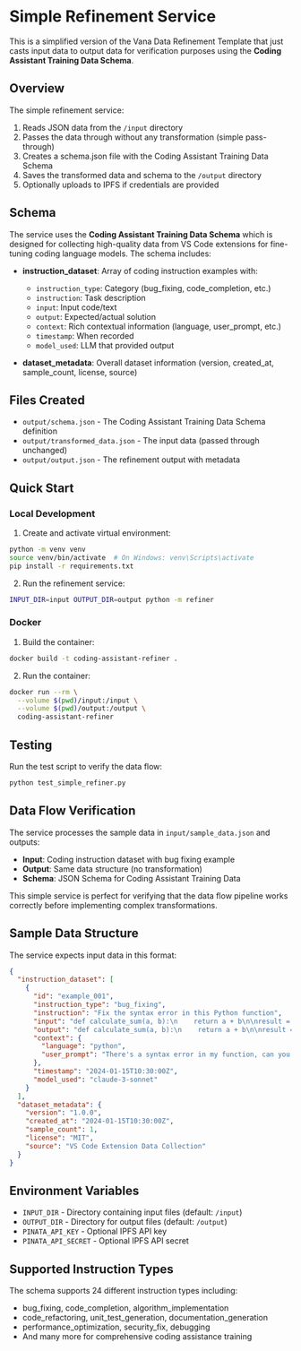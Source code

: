 # Simple Refinement Service

This is a simplified version of the Vana Data Refinement Template that just casts input data to output data for verification purposes using the **Coding Assistant Training Data Schema**.

## Overview

The simple refinement service:
1. Reads JSON data from the `/input` directory
2. Passes the data through without any transformation (simple pass-through)
3. Creates a schema.json file with the Coding Assistant Training Data Schema
4. Saves the transformed data and schema to the `/output` directory
5. Optionally uploads to IPFS if credentials are provided

## Schema

The service uses the **Coding Assistant Training Data Schema** which is designed for collecting high-quality data from VS Code extensions for fine-tuning coding language models. The schema includes:

- **instruction_dataset**: Array of coding instruction examples with:
  - `instruction_type`: Category (bug_fixing, code_completion, etc.)
  - `instruction`: Task description
  - `input`: Input code/text
  - `output`: Expected/actual solution
  - `context`: Rich contextual information (language, user_prompt, etc.)
  - `timestamp`: When recorded
  - `model_used`: LLM that provided output

- **dataset_metadata**: Overall dataset information (version, created_at, sample_count, license, source)

## Files Created

- `output/schema.json` - The Coding Assistant Training Data Schema definition
- `output/transformed_data.json` - The input data (passed through unchanged)
- `output/output.json` - The refinement output with metadata

## Quick Start

### Local Development

1. Create and activate virtual environment:
```bash
python -m venv venv
source venv/bin/activate  # On Windows: venv\Scripts\activate
pip install -r requirements.txt
```

2. Run the refinement service:
```bash
INPUT_DIR=input OUTPUT_DIR=output python -m refiner
```

### Docker

1. Build the container:
```bash
docker build -t coding-assistant-refiner .
```

2. Run the container:
```bash
docker run --rm \
  --volume $(pwd)/input:/input \
  --volume $(pwd)/output:/output \
  coding-assistant-refiner
```

## Testing

Run the test script to verify the data flow:
```bash
python test_simple_refiner.py
```

## Data Flow Verification

The service processes the sample data in `input/sample_data.json` and outputs:
- **Input**: Coding instruction dataset with bug fixing example
- **Output**: Same data structure (no transformation)
- **Schema**: JSON Schema for Coding Assistant Training Data

This simple service is perfect for verifying that the data flow pipeline works correctly before implementing complex transformations.

## Sample Data Structure

The service expects input data in this format:
```json
{
  "instruction_dataset": [
    {
      "id": "example_001",
      "instruction_type": "bug_fixing",
      "instruction": "Fix the syntax error in this Python function",
      "input": "def calculate_sum(a, b):\n    return a + b\n\nresult = calculate_sum(5, 3\nprint(result)",
      "output": "def calculate_sum(a, b):\n    return a + b\n\nresult = calculate_sum(5, 3)\nprint(result)",
      "context": {
        "language": "python",
        "user_prompt": "There's a syntax error in my function, can you help me fix it?"
      },
      "timestamp": "2024-01-15T10:30:00Z",
      "model_used": "claude-3-sonnet"
    }
  ],
  "dataset_metadata": {
    "version": "1.0.0",
    "created_at": "2024-01-15T10:30:00Z",
    "sample_count": 1,
    "license": "MIT",
    "source": "VS Code Extension Data Collection"
  }
}
```

## Environment Variables

- `INPUT_DIR` - Directory containing input files (default: `/input`)
- `OUTPUT_DIR` - Directory for output files (default: `/output`)
- `PINATA_API_KEY` - Optional IPFS API key
- `PINATA_API_SECRET` - Optional IPFS API secret

## Supported Instruction Types

The schema supports 24 different instruction types including:
- bug_fixing, code_completion, algorithm_implementation
- code_refactoring, unit_test_generation, documentation_generation
- performance_optimization, security_fix, debugging
- And many more for comprehensive coding assistance training 